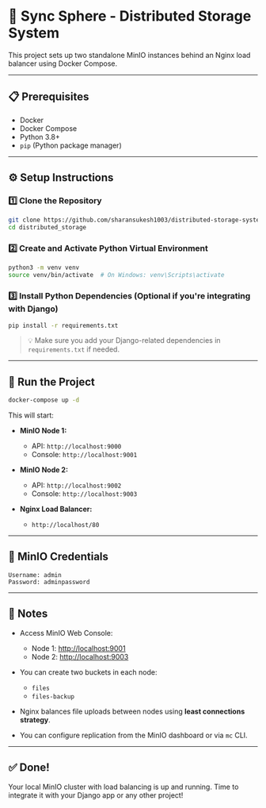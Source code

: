 # 🚀 Sync Sphere - Distributed Storage System

This project sets up two standalone MinIO instances behind an Nginx load balancer using Docker Compose.

---

## 📋 Prerequisites

- Docker
- Docker Compose
- Python 3.8+
- `pip` (Python package manager)

---

## ⚙️ Setup Instructions

### 1️⃣ Clone the Repository

```bash
git clone https://github.com/sharansukesh1003/distributed-storage-system.git
cd distributed_storage
```

### 2️⃣ Create and Activate Python Virtual Environment

```bash
python3 -m venv venv
source venv/bin/activate  # On Windows: venv\Scripts\activate
```

### 3️⃣ Install Python Dependencies (Optional if you're integrating with Django)

```bash
pip install -r requirements.txt
```

> 💡 Make sure you add your Django-related dependencies in `requirements.txt` if needed.

---

## 🚀 Run the Project

```bash
docker-compose up -d
```

This will start:

- **MinIO Node 1:**

  - API: `http://localhost:9000`
  - Console: `http://localhost:9001`

- **MinIO Node 2:**

  - API: `http://localhost:9002`
  - Console: `http://localhost:9003`

- **Nginx Load Balancer:**
  - `http://localhost/80`

---

## 🔐 MinIO Credentials

```
Username: admin
Password: adminpassword
```

---

## 📌 Notes

- Access MinIO Web Console:

  - Node 1: [http://localhost:9001](http://localhost:9001)
  - Node 2: [http://localhost:9003](http://localhost:9003)

- You can create two buckets in each node:

  - `files`
  - `files-backup`

- Nginx balances file uploads between nodes using **least connections strategy**.

- You can configure replication from the MinIO dashboard or via `mc` CLI.

---

## ✅ Done!

Your local MinIO cluster with load balancing is up and running. Time to integrate it with your Django app or any other project!
